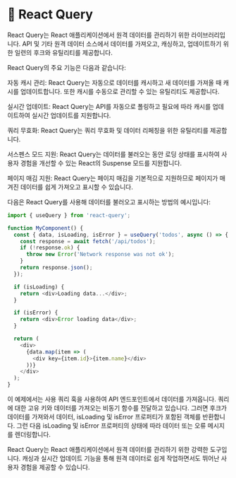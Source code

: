 # 🍳 React Query

React Query는 React 애플리케이션에서 원격 데이터를 관리하기 위한 라이브러리입니다. API 및 기타 원격 데이터 소스에서 데이터를 가져오고, 캐싱하고, 업데이트하기 위한 일련의 후크와 유틸리티를 제공합니다.

React Query의 주요 기능은 다음과 같습니다:

자동 캐시 관리: React Query는 자동으로 데이터를 캐시하고 새 데이터를 가져올 때 캐시를 업데이트합니다. 또한 캐시를 수동으로 관리할 수 있는 유틸리티도 제공합니다.

실시간 업데이트: React Query는 API를 자동으로 폴링하고 필요에 따라 캐시를 업데이트하여 실시간 업데이트를 지원합니다.

쿼리 무효화: React Query는 쿼리 무효화 및 데이터 리페칭을 위한 유틸리티를 제공합니다.

서스펜스 모드 지원: React Query는 데이터를 불러오는 동안 로딩 상태를 표시하여 사용자 경험을 개선할 수 있는 React의 Suspense 모드를 지원합니다.

페이지 매김 지원: React Query는 페이지 매김을 기본적으로 지원하므로 페이지가 매겨진 데이터를 쉽게 가져오고 표시할 수 있습니다.

다음은 React Query를 사용해 데이터를 불러오고 표시하는 방법의 예시입니다:

```javascript
import { useQuery } from 'react-query';

function MyComponent() {
  const { data, isLoading, isError } = useQuery('todos', async () => {
    const response = await fetch('/api/todos');
    if (!response.ok) {
      throw new Error('Network response was not ok');
    }
    return response.json();
  });

  if (isLoading) {
    return <div>Loading data...</div>;
  }

  if (isError) {
    return <div>Error loading data</div>;
  }

  return (
    <div>
      {data.map(item => (
        <div key={item.id}>{item.name}</div>
      ))}
    </div>
  );
}
```

이 예제에서는 사용 쿼리 훅을 사용하여 API 엔드포인트에서 데이터를 가져옵니다. 쿼리에 대한 고유 키와 데이터를 가져오는 비동기 함수를 전달하고 있습니다. 그러면 후크가 데이터를 가져와서 데이터, isLoading 및 isError 프로퍼티가 포함된 객체를 반환합니다. 그런 다음 isLoading 및 isError 프로퍼티의 상태에 따라 데이터 또는 오류 메시지를 렌더링합니다.

React Query는 React 애플리케이션에서 원격 데이터를 관리하기 위한 강력한 도구입니다. 캐싱과 실시간 업데이트 기능을 통해 원격 데이터로 쉽게 작업하면서도 뛰어난 사용자 경험을 제공할 수 있습니다.
